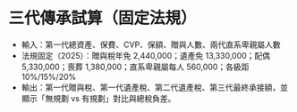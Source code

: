 # 三代傳承試算（固定法規）
- 輸入：第一代總資產、保費、CVP、保額、贈與人數、兩代直系卑親屬人數
- 法規固定（2025）：贈與稅年免 2,440,000；遺產免 13,330,000；配偶 5,330,000；喪葬 1,380,000；直系卑親屬每人 560,000；各級距 10%/15%/20%
- 輸出：第一代贈與稅、第一代遺產稅、第二代遺產稅、第三代最終承接額，並顯示「無規劃 vs 有規劃」對比與總稅負差。